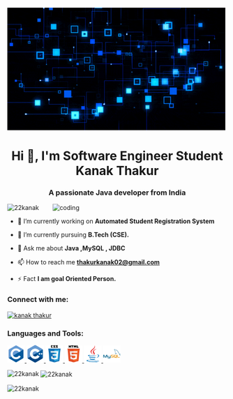 ![logo](https://github.com/22Kanak/22Kanak/blob/main/banner.gif)

<h1 align="center">Hi 👋, I'm Software Engineer Student Kanak Thakur</h1>
<h3 align="center">A passionate Java developer from India</h3>
<img align="right" alt="coding" width="400" src="https://media1.tenor.com/m/2nKSTDDekOgAAAAC/coding-kira.gif"> 

<p align="left"> <img src="https://komarev.com/ghpvc/?username=22kanak&label=Profile%20views&color=0e75b6&style=flat" alt="22kanak" /> </p>

- 🔭 I’m currently working on **Automated Student Registration System**

- 🌱 I’m currently pursuing **B.Tech (CSE).**

- 💬 Ask me about **Java ,MySQL , JDBC**

- 📫 How to reach me **thakurkanak02@gmail.com**

- ⚡ Fact **I am goal Oriented Person.**

<h3 align="left">Connect with me:</h3>
<p align="left">
<a href="https://linkedin.com/in/kanak thakur" target="blank"><img align="center" src="https://raw.githubusercontent.com/rahuldkjain/github-profile-readme-generator/master/src/images/icons/Social/linked-in-alt.svg" alt="kanak thakur" height="30" width="40" /></a>
</p>

<h3 align="left">Languages and Tools:</h3>
<p align="left"> <a href="https://www.cprogramming.com/" target="_blank" rel="noreferrer"> <img src="https://raw.githubusercontent.com/devicons/devicon/master/icons/c/c-original.svg" alt="c" width="40" height="40"/> </a> <a href="https://www.w3schools.com/cpp/" target="_blank" rel="noreferrer"> <img src="https://raw.githubusercontent.com/devicons/devicon/master/icons/cplusplus/cplusplus-original.svg" alt="cplusplus" width="40" height="40"/> </a> <a href="https://www.w3schools.com/css/" target="_blank" rel="noreferrer"> <img src="https://raw.githubusercontent.com/devicons/devicon/master/icons/css3/css3-original-wordmark.svg" alt="css3" width="40" height="40"/> </a> <a href="https://www.w3.org/html/" target="_blank" rel="noreferrer"> <img src="https://raw.githubusercontent.com/devicons/devicon/master/icons/html5/html5-original-wordmark.svg" alt="html5" width="40" height="40"/> </a> <a href="https://www.java.com" target="_blank" rel="noreferrer"> <img src="https://raw.githubusercontent.com/devicons/devicon/master/icons/java/java-original.svg" alt="java" width="40" height="40"/> </a> <a href="https://www.mysql.com/" target="_blank" rel="noreferrer"> <img src="https://raw.githubusercontent.com/devicons/devicon/master/icons/mysql/mysql-original-wordmark.svg" alt="mysql" width="40" height="40"/> </a> </p>

<p><img align="left" src="https://github-readme-stats.vercel.app/api/top-langs?username=22kanak&show_icons=true&locale=en&layout=compact" alt="22kanak" /></p>

<p>&nbsp;<img align="center" src="https://github-readme-stats.vercel.app/api?username=22kanak&show_icons=true&locale=en" alt="22kanak" /></p>

<p><img align="center" src="https://github-readme-streak-stats.herokuapp.com/?user=22kanak&" alt="22kanak" /></p>
